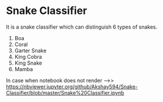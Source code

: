 # Snake Classifier

It is a snake classifier which can distinguish 6 types of snakes.

1. Boa
2. Coral
3. Garter Snake
4. King Cobra
5. King Snake
6. Mamba

In case when notebook does not render -->> https://nbviewer.jupyter.org/github/Akshay594/Snake-Classifier/blob/master/Snake%20Classifier.ipynb
